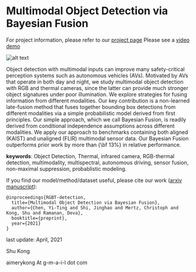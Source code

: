 # Multimodal Object Detection via Bayesian Fusion

For project information, please refer to our [project page](https://mscvprojects.ri.cmu.edu/2020teamc/ "RGBT-detection")
Please see a [video demo](https://www.youtube.com/watch?v=vRJTlpsGvTs "RGBT-detection")


![alt text](https://mscvprojects.ri.cmu.edu/2020teamc/wp-content/uploads/sites/33/2020/05/Header.jpg "video demo")


Object detection with multimodal inputs can improve many safety-critical perception systems such as autonomous vehicles (AVs). Motivated by AVs that operate in both day and night, we study multimodal object detection with RGB and thermal cameras, since the latter can provide much stronger object signatures under poor illumination. We explore strategies for fusing information from different modalities. Our key contribution is a non-learned late-fusion method that fuses together bounding box detections from different modalities via a simple probabilistic model derived from first principles. Our simple approach, which we call Bayesian Fusion, is readily derived from conditional independence assumptions across different modalities. We apply our approach to benchmarks containing both aligned (KAIST) and unaligned (FLIR) multimodal sensor data. Our Bayesian Fusion outperforms prior work by more than {\bf 13\%} in relative performance.


**keywords**: Object Detection, Thermal, infrared camera, RGB-thermal detection, multimodality, multispectral, autonomous driving, sensor fusion, non-maximal suppression, probablistic modeling.



If you find our model/method/dataset useful, please cite our work ([arxiv manuscript](https://arxiv.org/abs/1712.08273)):

    @inproceedings{RGBT-detection,
      title={Multimodal Object Detection via Bayesian Fusion},
      author={Chen, Yi-Ting and Shi, Jinghao and Mertz, Christoph and Kong, Shu and Ramanan, Deva},
      booktitle={preprint},
      year={2021}
    }


last update: April, 2021

Shu Kong

aimerykong At g-m-a-i-l dot com

